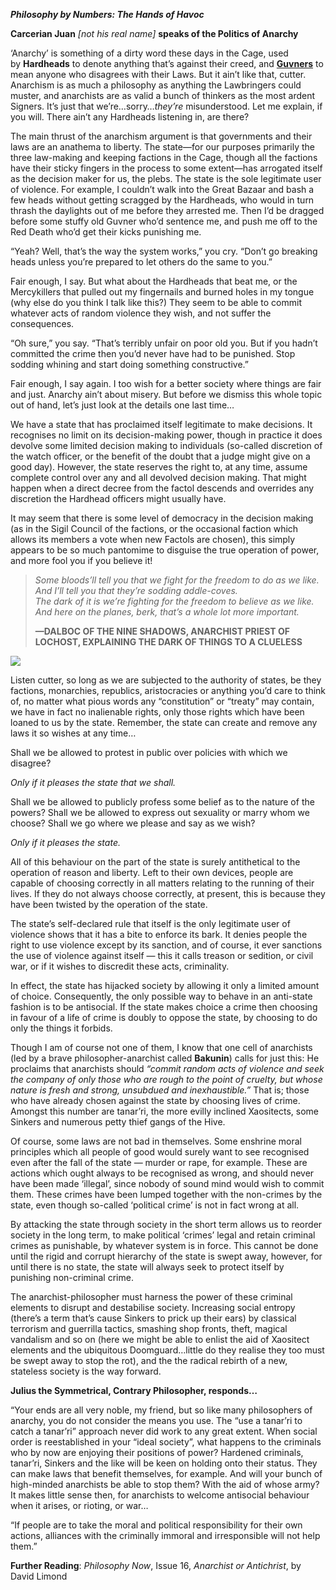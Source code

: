 **_Philosophy by Numbers: The Hands of Havoc_**

**Carcerian Juan** _[not his real name]_ **speaks of the Politics of Anarchy**

‘Anarchy’ is something of a dirty word these days in the Cage, used by **Hardheads** to denote anything that’s against their creed, and **[Guvners](https://mimir.net/culture/factions/fraternity-of-order/)** to mean anyone who disagrees with their Laws. But it ain’t like that, cutter. Anarchism is as much a philosophy as anything the Lawbringers could muster, and anarchists are as valid a bunch of thinkers as the most ardent Signers. It’s just that we’re…sorry…_they’re_ misunderstood. Let me explain, if you will. There ain’t any Hardheads listening in, are there?

The main thrust of the anarchism argument is that governments and their laws are an anathema to liberty. The state—for our purposes primarily the three law-making and keeping factions in the Cage, though all the factions have their sticky fingers in the process to some extent—has arrogated itself as the decision maker for us, the plebs. The state is the sole legitimate user of violence. For example, I couldn’t walk into the Great Bazaar and bash a few heads without getting scragged by the Hardheads, who would in turn thrash the daylights out of me before they arrested me. Then I’d be dragged before some stuffy old Guvner who’d sentence me, and push me off to the Red Death who’d get their kicks punishing me.

“Yeah? Well, that’s the way the system works,” you cry. “Don’t go breaking heads unless you’re prepared to let others do the same to you.”

Fair enough, I say. But what about the Hardheads that beat me, or the Mercykillers that pulled out my fingernails and burned holes in my tongue (why else do you think I talk like this?) They seem to be able to commit whatever acts of random violence they wish, and not suffer the consequences.

“Oh sure,” you say. “That’s terribly unfair on poor old you. But if you hadn’t committed the crime then you’d never have had to be punished. Stop sodding whining and start doing something constructive.”

Fair enough, I say again. I too wish for a better society where things are fair and just. Anarchy ain’t about misery. But before we dismiss this whole topic out of hand, let’s just look at the details one last time…

We have a state that has proclaimed itself legitimate to make decisions. It recognises no limit on its decision-making power, though in practice it does devolve some limited decision making to individuals (so-called discretion of the watch officer, or the benefit of the doubt that a judge might give on a good day). However, the state reserves the right to, at any time, assume complete control over any and all devolved decision making. That might happen when a direct decree from the factol descends and overrides any discretion the Hardhead officers might usually have.

It may seem that there is some level of democracy in the decision making (as in the Sigil Council of the factions, or the occasional faction which allows its members a vote when new Factols are chosen), this simply appears to be so much pantomime to disguise the true operation of power, and more fool you if you believe it!


> *Some bloods’ll tell you that we fight for the freedom to do as we like.*  
> *And I’ll tell you that they’re sodding addle-coves.*  
> *The dark of it is we’re fighting for the freedom to believe as we like.*  
> *And here on the planes, berk, that’s a whole lot more important.*
> 
> **—DALBOC OF THE NINE SHADOWS, ANARCHIST PRIEST OF LOCHOST, EXPLAINING THE DARK OF THINGS TO A CLUELESS**


![](https://mimir.net/wp-content/uploads/2023/07/iron_4x1_transparent_1-300x76.png)

Listen cutter, so long as we are subjected to the authority of states, be they factions, monarchies, republics, aristocracies or anything you’d care to think of, no matter what pious words any “constitution” or “treaty” may contain, we have in fact no inalienable rights, only those rights which have been loaned to us by the state. Remember, the state can create and remove any laws it so wishes at any time…

Shall we be allowed to protest in public over policies with which we disagree?

_Only if it pleases the state that we shall._

Shall we be allowed to publicly profess some belief as to the nature of the powers? Shall we be allowed to express out sexuality or marry whom we choose? Shall we go where we please and say as we wish?

_Only if it pleases the state._

All of this behaviour on the part of the state is surely antithetical to the operation of reason and liberty. Left to their own devices, people are capable of choosing correctly in all matters relating to the running of their lives. If they do not always choose correctly, at present, this is because they have been twisted by the operation of the state.

The state’s self-declared rule that itself is the only legitimate user of violence shows that it has a bite to enforce its bark. It denies people the right to use violence except by its sanction, and of course, it ever sanctions the use of violence against itself — this it calls treason or sedition, or civil war, or if it wishes to discredit these acts, criminality.

In effect, the state has hijacked society by allowing it only a limited amount of choice. Consequently, the only possible way to behave in an anti-state fashion is to be antisocial. If the state makes choice a crime then choosing in favour of a life of crime is doubly to oppose the state, by choosing to do only the things it forbids.

Though I am of course not one of them, I know that one cell of anarchists (led by a brave philosopher-anarchist called **Bakunin**) calls for just this: He proclaims that anarchists should _“commit random acts of violence and seek the company of only those who are rough to the point of cruelty, but whose nature is fresh and strong, unsubdued and inexhaustible.”_ That is; those who have already chosen against the state by choosing lives of crime. Amongst this number are tanar’ri, the more evilly inclined Xaositects, some Sinkers and numerous petty thief gangs of the Hive.

Of course, some laws are not bad in themselves. Some enshrine moral principles which all people of good would surely want to see recognised even after the fall of the state — murder or rape, for example. These are actions which ought always to be recognised as wrong, and should never have been made ‘illegal’, since nobody of sound mind would wish to commit them. These crimes have been lumped together with the non-crimes by the state, even though so-called ‘political crime’ is not in fact wrong at all.

By attacking the state through society in the short term allows us to reorder society in the long term, to make political ‘crimes’ legal and retain criminal crimes as punishable, by whatever system is in force. This cannot be done until the rigid and corrupt hierarchy of the state is swept away, however, for until there is no state, the state will always seek to protect itself by punishing non-criminal crime.

The anarchist-philosopher must harness the power of these criminal elements to disrupt and destabilise society. Increasing social entropy (there’s a term that’s cause Sinkers to prick up their ears) by classical terrorism and guerrilla tactics, smashing shop fronts, theft, magical vandalism and so on (here we might be able to enlist the aid of Xaositect elements and the ubiquitous Doomguard…little do they realise they too must be swept away to stop the rot), and the the radical rebirth of a new, stateless society is the way forward.

**Julius the Symmetrical, Contrary Philosopher, responds…**

“Your ends are all very noble, my friend, but so like many philosophers of anarchy, you do not consider the means you use. The “use a tanar’ri to catch a tanar’ri” approach never did work to any great extent. When social order is reestablished in your “ideal society”, what happens to the criminals who by now are enjoying their positions of power? Hardened criminals, tanar’ri, Sinkers and the like will be keen on holding onto their status. They can make laws that benefit themselves, for example. And will your bunch of high-minded anarchists be able to stop them? With the aid of whose army? It makes little sense then, for anarchists to welcome antisocial behaviour when it arises, or rioting, or war…

“If people are to take the moral and political responsibility for their own actions, alliances with the criminally immoral and irresponsible will not help them.”

**Further Reading**: _Philosophy Now_, Issue 16, _Anarchist or Antichrist_, by David Limond